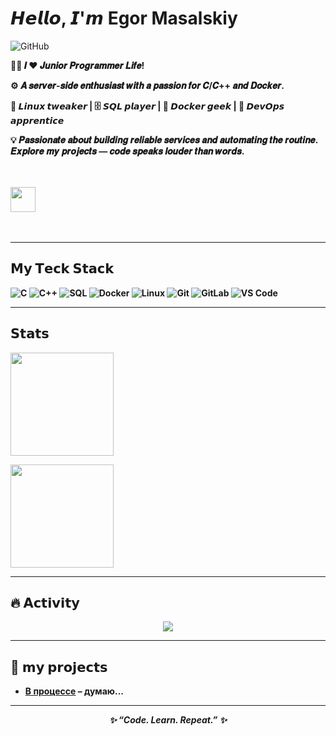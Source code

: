 <h1>𝙃𝙚𝙡𝙡𝙤, 𝙄'𝙢 Egor Masalskiy</h1>

![GitHub](https://img.shields.io/badge/-@valliena-181717?style=for-the-badge&logo=valliena&logoColor=white)

<p>
  <b>👨‍💻 𝑰 ❤️ 𝑱𝒖𝒏𝒊𝒐𝒓 𝑷𝒓𝒐𝒈𝒓𝒂𝒎𝒎𝒆𝒓 𝑳𝒊𝒇𝒆!

⚙️ 𝑨 𝒔𝒆𝒓𝒗𝒆𝒓-𝒔𝒊𝒅𝒆 𝒆𝒏𝒕𝒉𝒖𝒔𝒊𝒂𝒔𝒕 𝒘𝒊𝒕𝒉 𝒂 𝒑𝒂𝒔𝒔𝒊𝒐𝒏 𝒇𝒐𝒓 𝑪/𝑪++ 𝒂𝒏𝒅 𝑫𝒐𝒄𝒌𝒆𝒓.

🐧 𝙇𝙞𝙣𝙪𝙭 𝙩𝙬𝙚𝙖𝙠𝙚𝙧 | 🗄️ 𝙎𝙌𝙇 𝙥𝙡𝙖𝙮𝙚𝙧 | 🐳 𝘿𝙤𝙘𝙠𝙚𝙧 𝙜𝙚𝙚𝙠 | 🔧 𝘿𝙚𝙫𝙊𝙥𝙨 𝙖𝙥𝙥𝙧𝙚𝙣𝙩𝙞𝙘𝙚

💡 𝑷𝒂𝒔𝒔𝒊𝒐𝒏𝒂𝒕𝒆 𝒂𝒃𝒐𝒖𝒕 𝒃𝒖𝒊𝒍𝒅𝒊𝒏𝒈 𝒓𝒆𝒍𝒊𝒂𝒃𝒍𝒆 𝒔𝒆𝒓𝒗𝒊𝒄𝒆𝒔 𝒂𝒏𝒅 𝒂𝒖𝒕𝒐𝒎𝒂𝒕𝒊𝒏𝒈 𝒕𝒉𝒆 𝒓𝒐𝒖𝒕𝒊𝒏𝒆.  
𝑬𝒙𝒑𝒍𝒐𝒓𝒆 𝒎𝒚 𝒑𝒓𝒐𝒋𝒆𝒄𝒕𝒔 — 𝒄𝒐𝒅𝒆 𝒔𝒑𝒆𝒂𝒌𝒔 𝒍𝒐𝒖𝒅𝒆𝒓 𝒕𝒉𝒂𝒏 𝒘𝒐𝒓𝒅𝒔.

<br><br>
<img src="https://raw.githubusercontent.com/innng/innng/master/assets/kyubey.gif" height="40" />
<br><br><br>

</p>

---

## 𝗠𝘆 𝗧𝗲𝗰𝗸 𝗦𝘁𝗮𝗰𝗸
![C](https://img.shields.io/badge/-C-00599C?style=for-the-badge&logo=c&logoColor=white)
![C++](https://img.shields.io/badge/-C++-00599C?style=for-the-badge&logo=c%2B%2B&logoColor=white)
![SQL](https://img.shields.io/badge/-SQL-336791?style=for-the-badge&logo=postgresql&logoColor=white)
![Docker](https://img.shields.io/badge/-Docker-2496ED?style=for-the-badge&logo=docker&logoColor=white)
![Linux](https://img.shields.io/badge/-Linux-FCC624?style=for-the-badge&logo=linux&logoColor=black)
![Git](https://img.shields.io/badge/-Git-F05032?style=for-the-badge&logo=git&logoColor=white)
![GitLab](https://img.shields.io/badge/-GitLab-FCA121?style=for-the-badge&logo=gitlab&logoColor=white)
![VS Code](https://img.shields.io/badge/-VS%20Code-007ACC?style=for-the-badge&logo=visual-studio-code&logoColor=white)

---

## 𝗦𝘁𝗮𝘁𝘀
<p>
  <img src="https://github-readme-stats.vercel.app/api?username=valliena&show_icons=true&theme=tokyonight" height="165">
<p>  
  <img src="https://github-readme-stats.vercel.app/api/top-langs/?username=valliena&layout=compact&theme=tokyonight" height="165">
</p>

---

## 🔥 𝗔𝗰𝘁𝗶𝘃𝗶𝘁𝘆
<p align="center">
  <img src="https://streak-stats.demolab.com?user=valliena&theme=tokyonight&hide_border=true">
</p>

---

## 🚀 𝗺𝘆 𝗽𝗿𝗼𝗷𝗲𝗰𝘁𝘀
- [В процессе](https://github.com/valliena/WeatherApp) – думаю...  

---

<p align="center">
  <i>✨ “Code. Learn. Repeat.” ✨</i>
</p>

<!--
**valliena/valliena** is a ✨ _special_ ✨ repository because its `README.md` (this file) appears on your GitHub profile.

Here are some ideas to get you started:

- 🔭 I’m currently working on ...
- 🌱 I’m currently learning ...
- 👯 I’m looking to collaborate on ...
- 🤔 I’m looking for help with ...
- 💬 Ask me about ...
- 📫 How to reach me: ...
- 😄 Pronouns: ...
- ⚡ Fun fact: ...
-->
